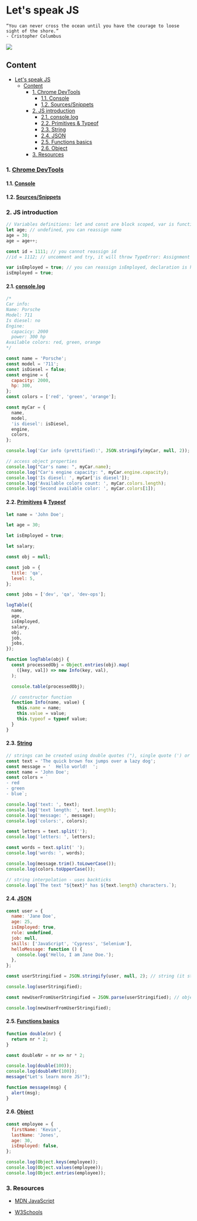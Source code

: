 # Let's speak JS

```text
“You can never cross the ocean until you have the courage to loose sight of the shore.”    
- Cristopher Columbus
```

![](../resource/image/_1_works_why.jpg)

## Content

- [Let's speak JS](#lets-speak-js)
  - [Content](#content)
    - [1. Chrome DevTools](#1-chrome-devtools)
      - [1.1. Console](#11-console)
      - [1.2. Sources/Snippets](#12-sourcessnippets)
    - [2. JS introduction](#2-js-introduction)
      - [2.1. console.log](#21-consolelog)
      - [2.2. Primitives \& Typeof](#22-primitives--typeof)
      - [2.3. String](#23-string)
      - [2.4. JSON](#24-json)
      - [2.5. Functions basics](#25-functions-basics)
      - [2.6. Object](#26-object)
    - [3. Resources](#3-resources)

### 1. [Chrome DevTools](https://developer.chrome.com/docs/devtools)

#### 1.1. [Console](https://developer.chrome.com/docs/devtools/console)

#### 1.2. [Sources/Snippets](https://developer.chrome.com/docs/devtools/javascript/snippets)

### 2. JS introduction

```javascript
// Variables definitions: let and const are block scoped, var is function scoped.
let age; // undefined, you can reassign name
age = 30;
age = age++;

const id = 1111; // you cannot reassign id
//id = 1112; // uncomment and try, it will throw TypeError: Assignment to constant variable

var isEmployed = true; // you can reassign isEmployed, declaration is hoisted
isEmployed = true;
```

#### 2.1. [console.log](https://developer.mozilla.org/en-US/docs/Web/API/console/log_static)

```javascript
/*
Car info:
Name: Porsche
Model: 711
Is diesel: no
Engine:
  capacicy: 2000
  power: 300 hp
Available colors: red, green, orange
*/

const name = 'Porsche';
const model = '711';
const isDiesel = false;
const engine = {
  capacity: 2000,
  hp: 300,
};
const colors = ['red', 'green', 'orange'];

const myCar = {
  name,
  model,
  'is diesel': isDiesel,
  engine,
  colors,
};

console.log('Car info (prettified):', JSON.stringify(myCar, null, 2));

// access object properties
console.log("Car's name: ", myCar.name);
console.log("Car's engine capacity: ", myCar.engine.capacity);
console.log('Is diesel: ', myCar['is diesel']);
console.log('Available colors count: ', myCar.colors.length);
console.log('Second available color: ', myCar.colors[1]);
```

#### 2.2. [Primitives](https://developer.mozilla.org/en-US/docs/Glossary/Primitive) & [Typeof](https://developer.mozilla.org/en-US/docs/Web/JavaScript/Reference/Operators/typeof)

```javascript
let name = 'John Doe';

let age = 30;

let isEmployed = true;

let salary;

const obj = null;

const job = {
  title: 'qa',
  level: 5,
};

const jobs = ['dev', 'qa', 'dev-ops'];

logTable({
  name,
  age,
  isEmployed,
  salary,
  obj,
  job,
  jobs,
});

function logTable(obj) {
  const processedObj = Object.entries(obj).map(
    ([key, val]) => new Info(key, val),
  );

  console.table(processedObj);

  // constructor function
  function Info(name, value) {
    this.name = name;
    this.value = value;
    this.typeof = typeof value;
  }
}
```

#### 2.3. [String](https://developer.mozilla.org/en-US/docs/Web/JavaScript/Reference/Global_Objects/String)

```javascript
// strings can be created using double quotes ("), single quote (') or backticks (`)
const text = 'The quick brown fox jumps over a lazy dog';
const message = '  Hello world!  ';
const name = 'John Doe';
const colors = `
- red
- green
- blue`;

console.log('text: ', text);
console.log('text length: ', text.length);
console.log('message: ', message);
console.log('colors:', colors);

const letters = text.split('');
console.log('letters: ', letters);

const words = text.split(' ');
console.log('words: ', words);

console.log(message.trim().toLowerCase());
console.log(colors.toUpperCase());

// string interpolation - uses backticks
console.log(`The text "${text}" has ${text.length} characters.`);
```

#### 2.4. [JSON](https://developer.mozilla.org/en-US/docs/Web/JavaScript/Reference/Global_Objects/JSON)

```javascript
const user = {
  name: 'Jane Doe',
  age: 25,
  isEmployed: true,
  role: undefined,
  job: null,
  skills: ['JavaScript', 'Cypress', 'Selenium'],
  helloMessage: function () {
    console.log('Hello, I am Jane Doe.');
  },
};

const userStringified = JSON.stringify(user, null, 2); // string (it strips undefined and functions values)

console.log(userStringified);

const newUserFromUserStringified = JSON.parse(userStringified); // object

console.log(newUserFromUserStringified);
```

#### 2.5. [Functions basics](https://developer.mozilla.org/en-US/docs/Web/JavaScript/Guide/Functions)

```javascript
function double(nr) {
  return nr * 2;
}

const doubleNr = nr => nr * 2;

console.log(double(100));
console.log(doubleNr(100));
message("Let's learn more JS!");

function message(msg) {
  alert(msg);
}
```

#### 2.6. [Object](https://developer.mozilla.org/en-US/docs/Learn/JavaScript/Objects/Basics)

```javascript
const employee = {
  firstName: 'Kevin',
  lastName: 'Jones',
  age: 30,
  isEmployed: false,
};

console.log(Object.keys(employee));
console.log(Object.values(employee));
console.log(Object.entries(employee));
```

### 3. Resources

- [MDN JavaScript](https://developer.mozilla.org/en-US/docs/Web/JavaScript)

- [W3Schools](https://www.w3schools.com/js/)
